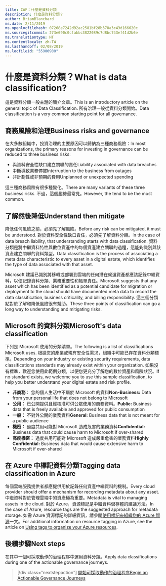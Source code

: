 ```yaml
---
title: CAF：什麼是資料分類
description: 什麼是資料分類？
author: BrianBlanchard
ms.date: 2/11/2019
ms.openlocfilehash: 07268e7242d92ac2581bf28b378a3c43d166620c
ms.sourcegitcommit: 273e690c0cfabbc3822089c7d8bc743ef41d2b6e
ms.translationtype: HT
ms.contentlocale: zh-TW
ms.lasthandoff: 02/08/2019
ms.locfileid: "55900900"
---
```

<!-- markdownlint-disable MD026 -->

# <a name="what-is-data-classification"></a><span data-ttu-id="bb234-103">什麼是資料分類？</span><span class="sxs-lookup"><span data-stu-id="bb234-103">What is data classification?</span></span>

<span data-ttu-id="bb234-104">這是資料分類一般主題的簡介文章。</span><span class="sxs-lookup"><span data-stu-id="bb234-104">This is an introductory article on the general topic of Data Classification.</span></span> <span data-ttu-id="bb234-105">所有治理一般從資料分類開始。</span><span class="sxs-lookup"><span data-stu-id="bb234-105">Data classification is a very common starting point for all governance.</span></span>

## <a name="business-risks-and-governance"></a><span data-ttu-id="bb234-106">商務風險和治理</span><span class="sxs-lookup"><span data-stu-id="bb234-106">Business risks and governance</span></span>

<span data-ttu-id="bb234-107">在大多數組織中，投資治理的主要原因可以歸納為三種商務風險：</span><span class="sxs-lookup"><span data-stu-id="bb234-107">In most organizations, the primary reasons for investing in governance can be reduced to three business risks:</span></span>

* <span data-ttu-id="bb234-108">與資料安全性缺口建立關聯的責任</span><span class="sxs-lookup"><span data-stu-id="bb234-108">Liability associated with data breaches</span></span>
* <span data-ttu-id="bb234-109">中斷導致業務停擺</span><span class="sxs-lookup"><span data-stu-id="bb234-109">Interruption to the business from outages</span></span>
* <span data-ttu-id="bb234-110">非計劃性或非預期的費用</span><span class="sxs-lookup"><span data-stu-id="bb234-110">Unplanned or unexpected spending</span></span>

<span data-ttu-id="bb234-111">這三種商務風險有很多種變化。</span><span class="sxs-lookup"><span data-stu-id="bb234-111">There are many variants of these three business risks.</span></span> <span data-ttu-id="bb234-112">不過，這個趨勢最常見。</span><span class="sxs-lookup"><span data-stu-id="bb234-112">However, the tend to be the most common.</span></span>

## <a name="understand-then-mitigate"></a><span data-ttu-id="bb234-113">了解然後降低</span><span class="sxs-lookup"><span data-stu-id="bb234-113">Understand then mitigate</span></span>

<span data-ttu-id="bb234-114">降低任何風險之前，必須先了解風險。</span><span class="sxs-lookup"><span data-stu-id="bb234-114">Before any risk can be mitigated, it must be understood.</span></span> <span data-ttu-id="bb234-115">對於資料安全性缺口責任，必須先了解資料分類。</span><span class="sxs-lookup"><span data-stu-id="bb234-115">In the case of data breach liability, that understanding starts with data classification.</span></span> <span data-ttu-id="bb234-116">資料分類是將中繼資料特性與數位資產中的每個資產建立關聯的過程，這能夠識別與該資產建立關聯的資料類型。</span><span class="sxs-lookup"><span data-stu-id="bb234-116">Data classification is the process of associating a meta data characteristic to every asset in a digital estate, which identifies the type of data associated with that asset.</span></span>

<span data-ttu-id="bb234-117">Microsoft 建議已識別將移轉或部署到雲端的任何潛在候選資產都應該記錄中繼資料，以便記錄資料分類、業務重要性和帳單責任。</span><span class="sxs-lookup"><span data-stu-id="bb234-117">Microsoft suggests that any asset which has been identified as a potential candidate for migration or deployment to the cloud should have documented meta data to record the data classification, business criticality, and billing responsibility.</span></span> <span data-ttu-id="bb234-118">這三個分類點對於了解和降低風險很有幫助。</span><span class="sxs-lookup"><span data-stu-id="bb234-118">These three points of classification can go a long way to understanding and mitigating risks.</span></span>

## <a name="microsofts-data-classification"></a><span data-ttu-id="bb234-119">Microsoft 的資料分類</span><span class="sxs-lookup"><span data-stu-id="bb234-119">Microsoft's data classification</span></span>

<span data-ttu-id="bb234-120">下列是 Microsoft 使用的分類清單。</span><span class="sxs-lookup"><span data-stu-id="bb234-120">The following is a list of classifications Microsoft uses.</span></span> <span data-ttu-id="bb234-121">根據您的產業或現有安全性需求，組織中可能已存在資料分類標準。</span><span class="sxs-lookup"><span data-stu-id="bb234-121">Depending on your industry or existing security requirements, data classifications standards may already exist within your organization.</span></span> <span data-ttu-id="bb234-122">如果沒有標準，歡迎您使用此範例分類，以便您更充分了解您的數位資產和風險狀況。</span><span class="sxs-lookup"><span data-stu-id="bb234-122">If no standard exists, we welcome you to use this sample classification, to help you better understand your digital estate and risk profile.</span></span>  

* <span data-ttu-id="bb234-123">**非商務：** 您的個人生活中不屬於 Microsoft 的資料</span><span class="sxs-lookup"><span data-stu-id="bb234-123">**Non-Business:** Data from your personal life that does not belong to Microsoft</span></span>
* <span data-ttu-id="bb234-124">**公用︰** 已公開提供且經核准可供公眾使用的商務資料。</span><span class="sxs-lookup"><span data-stu-id="bb234-124">**Public:** Business data that is freely available and approved for public consumption</span></span>
* <span data-ttu-id="bb234-125">**一般：** 不對外公開的業務資料</span><span class="sxs-lookup"><span data-stu-id="bb234-125">**General:** Business data that is not meant for a public audience</span></span>
* <span data-ttu-id="bb234-126">**機密：** 過度共用可能對 Microsoft 造成危害的業務資料</span><span class="sxs-lookup"><span data-stu-id="bb234-126">**Confidential:** Business data that could cause harm to Microsoft if over-shared</span></span>
* <span data-ttu-id="bb234-127">**高度機密：** 過度共用可能對 Microsoft 造成嚴重危害的業務資料</span><span class="sxs-lookup"><span data-stu-id="bb234-127">**Highly Confidential:** Business data that would cause extensive harm to Microsoft if over-shared</span></span>

## <a name="tagging-data-classification-in-azure"></a><span data-ttu-id="bb234-128">在 Azure 中標記資料分類</span><span class="sxs-lookup"><span data-stu-id="bb234-128">Tagging data classification in Azure</span></span>

<span data-ttu-id="bb234-129">每個雲端服務提供者都應提供用於記錄任何資產中繼資料的機制。</span><span class="sxs-lookup"><span data-stu-id="bb234-129">Every cloud provider should offer a mechanism for recording metadata about any asset.</span></span> <span data-ttu-id="bb234-130">中繼資料對於管理雲端中的資產極為重要。</span><span class="sxs-lookup"><span data-stu-id="bb234-130">Metadata is vital to managing assets in the cloud.</span></span> <span data-ttu-id="bb234-131">對於 Azure，資源標記是中繼資料儲存體的建議方法。</span><span class="sxs-lookup"><span data-stu-id="bb234-131">In the case of Azure, resource tags are the suggested approach for metadata storage.</span></span> <span data-ttu-id="bb234-132">如需 Azure 資源標記的詳細資訊，請參閱[使用標記來組織您的 Azure 資源](/azure/azure-resource-manager/resource-group-using-tags)一文。</span><span class="sxs-lookup"><span data-stu-id="bb234-132">For additional information on resource tagging in Azure, see the article on [Using tags to organize your Azure resources](/azure/azure-resource-manager/resource-group-using-tags).</span></span>

## <a name="next-steps"></a><span data-ttu-id="bb234-133">後續步驟</span><span class="sxs-lookup"><span data-stu-id="bb234-133">Next steps</span></span>

<span data-ttu-id="bb234-134">在其中一個可採取動作的治理程序中運用資料分類。</span><span class="sxs-lookup"><span data-stu-id="bb234-134">Apply data classifications during one of the actionable governance journeys.</span></span>

> [!div class="nextstepaction"]
> [<span data-ttu-id="bb234-135">開始可採取動作的治理程序</span><span class="sxs-lookup"><span data-stu-id="bb234-135">Begin an Actionable Governance Journeys</span></span>](../journeys/overview.md)
